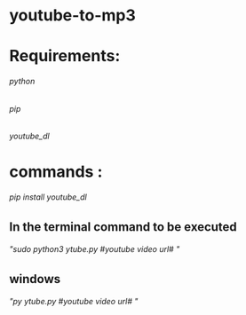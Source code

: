 # youtube-to-mp3
<h1>Requirements:</h1>
   <h6> python</h6>
   <h6>pip</h6>
   <h6> youtube_dl</h6>
<h1>commands :</h1>
   <h6> pip install youtube_dl</h6>
    
    
<h2>In the terminal command to be executed</h2> 
<h6>"sudo python3 ytube.py #youtube video url# "</h6>
<h2>windows</h2> 
   <h6>"py ytube.py #youtube video url# "</h6>
        
